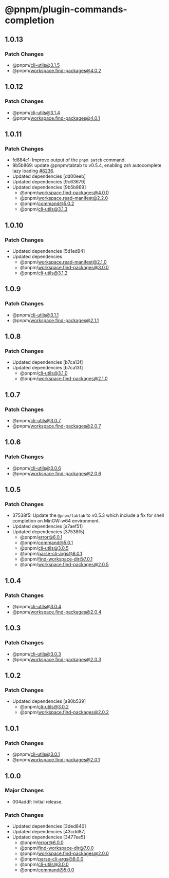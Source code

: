 # @pnpm/plugin-commands-completion

## 1.0.13

### Patch Changes

- @pnpm/cli-utils@3.1.5
- @pnpm/workspace.find-packages@4.0.2

## 1.0.12

### Patch Changes

- @pnpm/cli-utils@3.1.4
- @pnpm/workspace.find-packages@4.0.1

## 1.0.11

### Patch Changes

- fd884c1: Improve output of the `pnpm patch` command.
- 9b5b869: update @pnpm/tabtab to v0.5.4, enabling zsh autocomplete lazy loading [#8236](https://github.com/pnpm/pnpm/pull/8236).
- Updated dependencies [dd00eeb]
- Updated dependencies [9c63679]
- Updated dependencies [9b5b869]
  - @pnpm/workspace.find-packages@4.0.0
  - @pnpm/workspace.read-manifest@2.2.0
  - @pnpm/command@5.0.2
  - @pnpm/cli-utils@3.1.3

## 1.0.10

### Patch Changes

- Updated dependencies [5d1ed94]
- Updated dependencies
  - @pnpm/workspace.read-manifest@2.1.0
  - @pnpm/workspace.find-packages@3.0.0
  - @pnpm/cli-utils@3.1.2

## 1.0.9

### Patch Changes

- @pnpm/cli-utils@3.1.1
- @pnpm/workspace.find-packages@2.1.1

## 1.0.8

### Patch Changes

- Updated dependencies [b7ca13f]
- Updated dependencies [b7ca13f]
  - @pnpm/cli-utils@3.1.0
  - @pnpm/workspace.find-packages@2.1.0

## 1.0.7

### Patch Changes

- @pnpm/cli-utils@3.0.7
- @pnpm/workspace.find-packages@2.0.7

## 1.0.6

### Patch Changes

- @pnpm/cli-utils@3.0.6
- @pnpm/workspace.find-packages@2.0.6

## 1.0.5

### Patch Changes

- 37538f5: Update the `@pnpm/tabtab` to v0.5.3 which include a fix for shell completion on MinGW-w64 environment.
- Updated dependencies [a7aef51]
- Updated dependencies [37538f5]
  - @pnpm/error@6.0.1
  - @pnpm/command@5.0.1
  - @pnpm/cli-utils@3.0.5
  - @pnpm/parse-cli-args@8.0.1
  - @pnpm/find-workspace-dir@7.0.1
  - @pnpm/workspace.find-packages@2.0.5

## 1.0.4

### Patch Changes

- @pnpm/cli-utils@3.0.4
- @pnpm/workspace.find-packages@2.0.4

## 1.0.3

### Patch Changes

- @pnpm/cli-utils@3.0.3
- @pnpm/workspace.find-packages@2.0.3

## 1.0.2

### Patch Changes

- Updated dependencies [a80b539]
  - @pnpm/cli-utils@3.0.2
  - @pnpm/workspace.find-packages@2.0.2

## 1.0.1

### Patch Changes

- @pnpm/cli-utils@3.0.1
- @pnpm/workspace.find-packages@2.0.1

## 1.0.0

### Major Changes

- 004addf: Initial release.

### Patch Changes

- Updated dependencies [3ded840]
- Updated dependencies [43cdd87]
- Updated dependencies [3477ee5]
  - @pnpm/error@6.0.0
  - @pnpm/find-workspace-dir@7.0.0
  - @pnpm/workspace.find-packages@2.0.0
  - @pnpm/parse-cli-args@8.0.0
  - @pnpm/cli-utils@3.0.0
  - @pnpm/command@5.0.0
